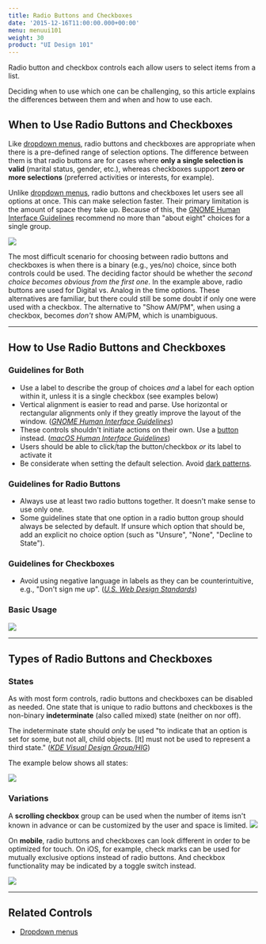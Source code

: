 ```yaml
---
title: Radio Buttons and Checkboxes
date: '2015-12-16T11:00:00.000+00:00'
menu: menuui101
weight: 30
product: "UI Design 101"
---
```


Radio button and checkbox controls each allow users to select items from a list. <!--more-->

Deciding when to use which one can be challenging, so this article explains the differences between them and when and how to use each.

## When to Use Radio Buttons and Checkboxes

Like [dropdown menus](../dropdown/), radio buttons and checkboxes are appropriate when there is a pre-defined range of selection options. The difference between them is that radio buttons are for cases where **only a single selection is valid** (marital status, gender, etc.), whereas checkboxes support **zero or more selections** (preferred activities or interests, for example).

Unlike [dropdown menus](../dropdown/), radio buttons and checkboxes let users see all options at once. This can make selection faster. Their primary limitation is the amount of space they take up. Because of this, the [GNOME Human Interface Guidelines](https://developer.gnome.org/hig/stable/radio-buttons.html.en) recommend no more than "about eight" choices for a single group.

![](//media.balsamiq.com/img/support/tutorials/ui101/date-time-radio-checkbox.png)

The most difficult scenario for choosing between radio buttons and checkboxes is when there is a binary (e.g., yes/no) choice, since both controls could be used. The deciding factor should be whether the *second choice becomes obvious from the first one*. In the example above, radio buttons are used for Digital vs. Analog in the time options. These alternatives are familiar, but there could still be some doubt if only one were used with a checkbox. The alternative to "Show AM/PM", when using a checkbox, becomes *don't* show AM/PM, which is unambiguous.


---

## How to Use Radio Buttons and Checkboxes

### Guidelines for Both

* Use a label to describe the group of choices *and* a label for each option within it, unless it is a single checkbox (see examples below)
* Vertical alignment is easier to read and parse. Use horizontal or rectangular alignments only if they greatly improve the layout of the window. ([*GNOME Human Interface Guidelines*](https://developer.gnome.org/hig/stable/check-boxes.html.en))
* These controls shouldn't initiate actions on their own. Use a [button](../buttons/) instead. ([*macOS Human Interface Guidelines*](https://developer.apple.com/macos/human-interface-guidelines/buttons/radio-buttons/))
* Users should be able to click/tap the button/checkbox *or* its label to activate it
* Be considerate when setting the default selection. Avoid [dark patterns](https://darkpatterns.org/).

### Guidelines for Radio Buttons

* Always use at least two radio buttons together. It doesn't make sense to use only one.
* Some guidelines state that one option in a radio button group should always be selected by default. If unsure which option that should be, add an explicit no choice option (such as "Unsure", "None", "Decline to State").

### Guidelines for Checkboxes

* Avoid using negative language in labels as they can be counterintuitive, e.g., "Don't sign me up". ([*U.S. Web Design Standards*](https://standards.usa.gov/components/form-controls/#checkboxes))

### Basic Usage

![](//media.balsamiq.com/img/support/tutorials/ui101/radio-checkbox.png)

---

## Types of Radio Buttons and Checkboxes

### States

As with most form controls, radio buttons and checkboxes can be disabled as needed. One state that is unique to radio buttons and checkboxes is the non-binary **indeterminate** (also called mixed) state (neither on nor off).

The indeterminate state should *only* be used "to indicate that an option is set for some, but not all, child objects. [It] must not be used to represent a third state." ([*KDE Visual Design Group/HIG*](https://community.kde.org/KDE_Visual_Design_Group/HIG/CheckBox))

The example below shows all states:

![](//media.balsamiq.com/img/support/tutorials/ui101/radio-checkbox-states.png)


### Variations

A **scrolling checkbox** group can be used when the number of items isn't known in advance or can be customized by the user and space is limited.
![](//media.balsamiq.com/img/support/tutorials/ui101/radio-checkbox-scrolling-checkbox.png)

On **mobile**, radio buttons and checkboxes can look different in order to be optimized for touch. On iOS, for example, check marks can be used for mutually exclusive options instead of radio buttons. And checkbox functionality may be indicated by a toggle switch instead.

![](//media.balsamiq.com/img/support/tutorials/ui101/radio-checkbox-mobile-variations.png)

---

## Related Controls

* [Dropdown menus](../dropdown/)
